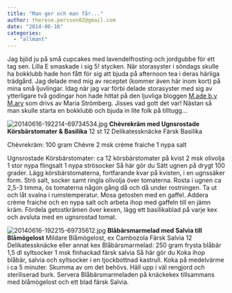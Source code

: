 ```yaml
---
title: "Man ger och man får..."
author: therese.persson82@gmail.com
date: "2014-06-16"
categories: 
  - "allmant"
---
```


Jag bjöd ju på små cupcakes med lavendelfrosting och jordgubbe för ett tag sen. Lilla E smaskade i sig 5! stycken. När storasyster i söndags skulle ha bokklubb hade hon fått för sig att bjuda på afternoon tea i deras härliga trädgård. Jag delade med mig av receptet (kommer även här inom kort) på mina små ljuvlingar. Idag när jag var förbi delade storasyster med sig av ytterligare två godingar hon hade hittat på den ljuvliga bloggen [M.ade b.y M.ary](https://madebymaryblogg.blogg.se) som drivs av Maria Strömberg. Jisses vad gott det var! Nästan så man skulle starta en bokklubb och bjuda in lite folk på tilltugg...  
  
![20140616-192214-69734534.jpg](/static/img/20140616-192214-69734534.jpg)
**Chèvrekräm med Ugnsrostade Körsbärstomater & Basilika** 12 st 12 Delikatessknäcke Färsk Basilika

Chèvrekräm: 100 gram Chèvre 2 msk crème fraiche 1 nypa salt

Ugnsrostade Körsbärstomater: ca 12 körsbärstomater på kvist 2 msk olivolja 1 stor nypa flingsalt 1 nypa strösocker Så här gör du Sätt ugnen på drygt 100 grader. Lägg körsbärstomaterna, fortfarande kvar på kvisten, i en ugnssäker form. Strö salt, socker samt ringla olivolja över tomaterna. Rosta i ugnen ca 2,5-3 timma, ös tomaterna någon gång då och då under rostningen. Ta ut och låt svalna i rumstemperatur. Mosa getosten med en gaffel. Addera crème fraiche och en nypa salt och arbeta ihop med gaffeln till en jämn kräm. Fördela getostkrämen över kexen, lägg ett basilikablad på varje kex och avsluta med en ugnsrostad tomat.  
  
![20140616-192215-69735612.jpg](/static/img/20140616-192215-69735612.jpg)
**Blåbärsmarmelad med Salvia till Blåmögelost** Mildare Blåmögelost, ex Cambozola Färsk Salvia 12 Delikatessknäcke eller annat kex Blåbärsmarmelad: 250 gram frysta blåbär 1,5 dl syltsocker 1 msk finhackad färsk salvia Så här gör du Koka ihop blåbär, salvia och syltsocker i en tjockbottnad kastrull. Koka på medelvärme i ca 5 minuter. Skumma av om det behövs. Häll upp i väl rengjord och steriliserad burk. Servera Blåbärsmarmeladen på knäckekex tillsammans med blåmögelost och ett blad färsk Salvia.
